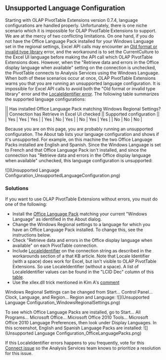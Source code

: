 ## Unsupported Language Configuration

Starting with OLAP PivotTable Extensions version 0.7.4, language configurations are handled properly. Unfortunately, there is one niche scenario which it is impossible for OLAP PivotTable Extensions to support. We are at the mercy of two conflicting limitations. On one hand, if you do not have the Office Language Pack installed for your Windows Language set in the regional settings, Excel API calls may encounter an [Old format or invalid type library](http://support.microsoft.com/kb/320369) error, and the workaround is to set the CurrentCulture to the Excel UI language before making the API call which OLAP PivotTable Extensions does. However, when the "Retrieve data and errors in the Office display language when available" setting on the connection is unchecked, the PivotTable connects to Analysis Services using the Windows Language. When both of these scenarios occur at once, OLAP PivotTable Extensions warns you that you are running an unsupported language configuration. It is impossible for Excel API calls to avoid both the "Old format or invalid type library" error and the [LocaleIdentifier error](http://support.microsoft.com/kb/931388). The following table summarizes the supported language configurations:

|| Has installed Office Language Pack matching Windows Regional Settings? || Connection has Retrieve in Excel UI checked || Supported configuration ||
| Yes | Yes | Yes |
| Yes | No | Yes |
| No | Yes | Yes |
| No | No | No |

Because you are on this page, you are probably running an unsupported configuration. The About tab lists your language configuration and shows if it's unsupported. For example, on this machine the two Office Language Packs installed are English and Spanish. Since the Windows Language is set to French and that Office Language Pack isn't installed, and since the connection has "Retrieve data and errors in the Office display language when available" unchecked, this language configuration is unsupported:

![](Unsupported Language Configuration_UnsupportedLanguageConfiguration.png)

### Solutions

If you want to use OLAP PivotTable Extensions without errors, you must do one of the following:

* Install the [Office Language Pack](http://office.microsoft.com/en-us/language/) matching your current "Windows Language" as identified in the About dialog.
* Change the Windows Regional settings to a language for which you have an Office Language Pack installed. To change this, see the instructions below.
* Check "Retrieve data and errors in the Office display language when available" on each PivotTable connection.
* Include [LocaleIdentifier](http://support.microsoft.com/kb/931388) on the connection string as described in the workarounds section of a that KB article. Note that Locale Identifier (with a space) does work for Excel, but isn't visible to OLAP PivotTable Extensions. So use LocaleIdentifier (without a space). A list of LocaleIdentifier values can be found in the "LCID Dec" column of this [table](http://msdn.microsoft.com/en-us/goglobal/bb964664).
* Use the xllex.dll trick mentioned in Kim A's [comment](http://blogs.msdn.com/b/vsto/archive/2009/07/06/bug-old-format-or-invalid-type-library-error-when-automating-excel-christin-boyd.aspx#10144460)

Windows Regional Settings can be changed from Start... Control Panel... Clock, Language, and Region... Region and Language:
![](Unsupported Language Configuration_WindowsRegionalSettings.png)

To see which Office Language Packs are installed, go to Start... All Programs... Microsoft Office... Microsoft Office 2010 Tools... Microsoft Office 2010 Language Preferences, then look under Display Languages. In this screenshot, English and Spanish Language Packs are installed:
![](Unsupported Language Configuration_OfficeLanguagePacks.png)

If this LocaleIdentifier errors happens to you frequently, vote for this [Connect issue](https://connect.microsoft.com/SQLServer/feedback/details/721372/locale-identifier-bug) so the Analysis Services team knows to prioritize a resolution for this issue.

